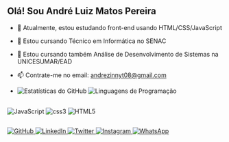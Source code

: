 ## Olá! Sou André Luiz Matos Pereira


- 🔭 Atualmente, estou estudando front-end usando HTML/CSS/JavaScript
- 📌 Estou cursando Técnico em Informática no SENAC
- 📌 Estou cursando também Análise de Desenvolvimento de Sistemas na UNICESUMAR/EAD
- 📫 Contrate-me no email: andrezinnyt08@gmail.com

- <div>
    <a href-"https://github.com/drezinnxs10">
   <img src="https://github-readme-stats.vercel.app/api?username=drezinnxs10&show_icons=true&theme=dark" alt="Estatísticas do GitHub" />
   <img src="https://github-readme-stats.vercel.app/api/top-langs/?username=drezinnxs10&layout=compact&theme=dark" alt="Linguagens de Programação" />
</div>
<div style="display: incline_block"><br>
<img src="https://img.shields.io/badge/JavaScript-333333?style=for-the-badge&logo=javascript&logoColor=F7DF1E" alt="JavaScript" />
<img src="https://img.shields.io/badge/css3-3776AB?style=for-the-badge&logo=css3&logoColor=FFD43B" alt="css3" />
<img src="https://img.shields.io/badge/HTML5-E34F26?style=for-the-badge&logo=html5&logoColor=FFFFFF" alt="HTML5" />
</div>

##
<div>
<a href="https://github.com/drezinnxs10" target="_blank">
    <img src="https://img.icons8.com/ios-filled/50/000000/github.png" alt="GitHub" />
</a>
<a href="https://www.linkedin.com/in/André Luiz Matos Pereira" target="_blank">
    <img src="https://img.icons8.com/ios-filled/50/000000/linkedin.png" alt="LinkedIn" />
</a>
<a href="https://twitter.com/@_drezinnxs10" target="_blank">
    <img src="https://img.icons8.com/ios-filled/50/000000/twitter.png" alt="Twitter" />
</a>
<a href="https://www.instagram.com/@_drezinnxs10" target="_blank">
    <img src="https://img.icons8.com/ios-filled/50/000000/instagram-new.png" alt="Instagram" />
  <a href="https://wa.me/+5511989795701" target="_blank">
    <img src="https://img.icons8.com/ios-filled/50/000000/whatsapp.png" alt="WhatsApp" />
</a>
</div>
          
          
  
          

